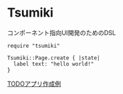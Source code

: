 # Tsumiki

コンポーネント指向UI開発のためのDSL

```
require "tsumiki"

Tsumiki::Page.create { |state|
  label text: "hello world!"
}
```

[TODOアプリ作成例](https://github.com/nozzm/tsumiki-rails-todo-sample)